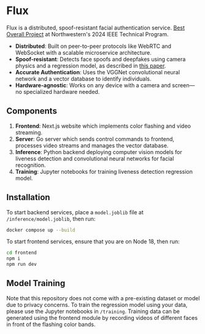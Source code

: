 # Flux

Flux is a distributed, spoof-resistant facial authentication service. [Best Overall Project](https://www.linkedin.com/posts/blakehy_last-week-i-had-the-opportunity-to-participate-activity-7196299186416291841-EdDT?utm_source=share&utm_medium=member_desktop&rcm=ACoAACm_IeoBax4nENaSuDduUkjMfMO9zsG0t5U) at Northwestern's 2024 IEEE Technical Program.

* **Distributed**: Built on peer-to-peer protocols like WebRTC and WebSocket with a scalable microservice architecture.
* **Spoof-resistant**: Detects face spoofs and deepfakes using camera physics and a regression model, as described in [this paper](https://arxiv.org/abs/1801.01949).
* **Accurate Authentication**: Uses the VGGNet convolutional neural network and a vector database to identify individuals.
* **Hardware-agnostic**: Works on any device with a camera and screen—no specialized hardware needed.

## Components

1. **Frontend**: Next.js website which implements color flashing and video streaming.
2. **Server**: Go server which sends control commands to frontend, processes video streams and manages the vector database.
3. **Inference**: Python backend deploying computer vision models for liveness detection and convolutional neural networks for facial recognition.
4. **Training**: Jupyter notebooks for training liveness detection regression model.

## Installation

To start backend services, place a `model.joblib` file at `/inference/model.joblib`, then run:

```bash
docker compose up --build
```

To start frontend services, ensure that you are on Node 18, then run:

```bash
cd frontend
npm i
npm run dev
```

## Model Training

Note that this repository does not come with a pre-existing dataset or model due to privacy concerns. To train the regression model using your data, please use the Jupyter notebooks in `/training`. Training data can be generated using the frontend module by recording videos of different faces in front of the flashing color bands.
